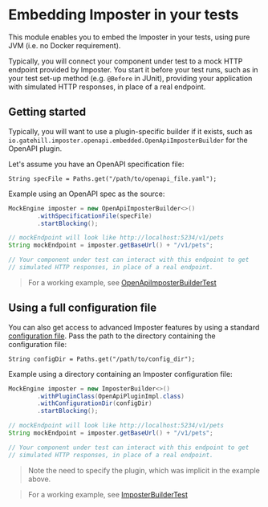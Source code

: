 Embedding Imposter in your tests
================================

This module enables you to embed the Imposter in your tests, using pure JVM (i.e. no Docker requirement).

Typically, you will connect your component under test to a mock HTTP endpoint provided by Imposter. You start it before your test runs, such as in your test set-up method (e.g. `@Before` in JUnit), providing your application with simulated HTTP responses, in place of a real endpoint.

## Getting started

Typically, you will want to use a plugin-specific builder if it exists, such
as `io.gatehill.imposter.openapi.embedded.OpenApiImposterBuilder` for the OpenAPI plugin.

Let's assume you have an OpenAPI specification file:

    String specFile = Paths.get("/path/to/openapi_file.yaml");

Example using an OpenAPI spec as the source:

```java
MockEngine imposter = new OpenApiImposterBuilder<>()
        .withSpecificationFile(specFile)
        .startBlocking();

// mockEndpoint will look like http://localhost:5234/v1/pets
String mockEndpoint = imposter.getBaseUrl() + "/v1/pets";

// Your component under test can interact with this endpoint to get
// simulated HTTP responses, in place of a real endpoint.
```

> For a working example, see [OpenApiImposterBuilderTest](src/test/java/io/gatehill/imposter/embedded/OpenApiImposterBuilderTest.java)

## Using a full configuration file

You can also get access to advanced Imposter features by using a standard [configuration file](../../docs/configuration.md). Pass the path to the directory containing the configuration file:

    String configDir = Paths.get("/path/to/config_dir");

Example using a directory containing an Imposter configuration file:

```java
MockEngine imposter = new ImposterBuilder<>()
        .withPluginClass(OpenApiPluginImpl.class)
        .withConfigurationDir(configDir)
        .startBlocking();

// mockEndpoint will look like http://localhost:5234/v1/pets
String mockEndpoint = imposter.getBaseUrl() + "/v1/pets";

// Your component under test can interact with this endpoint to get
// simulated HTTP responses, in place of a real endpoint.
```

> Note the need to specify the plugin, which was implicit in the example above.

> For a working example, see [ImposterBuilderTest](src/test/java/io/gatehill/imposter/embedded/ImposterBuilderTest.java)
